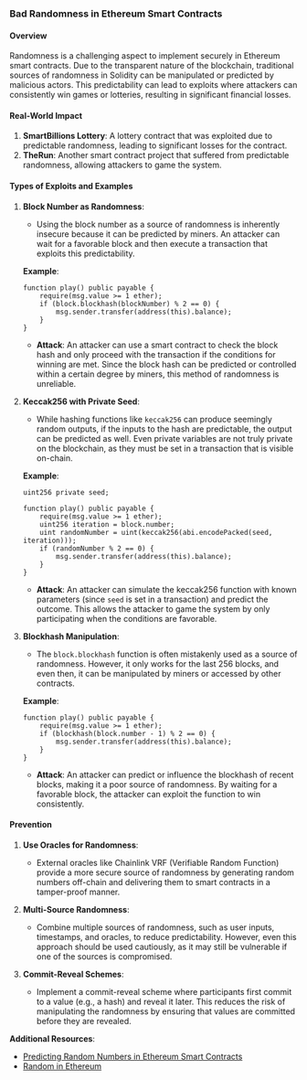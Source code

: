 ### Bad Randomness in Ethereum Smart Contracts

#### Overview

Randomness is a challenging aspect to implement securely in Ethereum smart contracts. Due to the transparent nature of the blockchain, traditional sources of randomness in Solidity can be manipulated or predicted by malicious actors. This predictability can lead to exploits where attackers can consistently win games or lotteries, resulting in significant financial losses.

#### Real-World Impact

1. **SmartBillions Lottery**: A lottery contract that was exploited due to predictable randomness, leading to significant losses for the contract.
2. **TheRun**: Another smart contract project that suffered from predictable randomness, allowing attackers to game the system.

#### Types of Exploits and Examples

1. **Block Number as Randomness**:
   - Using the block number as a source of randomness is inherently insecure because it can be predicted by miners. An attacker can wait for a favorable block and then execute a transaction that exploits this predictability.

   **Example**:
   ```solidity
   function play() public payable {
       require(msg.value >= 1 ether);
       if (block.blockhash(blockNumber) % 2 == 0) {
           msg.sender.transfer(address(this).balance);
       }
   }
   ```
   - **Attack**: An attacker can use a smart contract to check the block hash and only proceed with the transaction if the conditions for winning are met. Since the block hash can be predicted or controlled within a certain degree by miners, this method of randomness is unreliable.

2. **Keccak256 with Private Seed**:
   - While hashing functions like `keccak256` can produce seemingly random outputs, if the inputs to the hash are predictable, the output can be predicted as well. Even private variables are not truly private on the blockchain, as they must be set in a transaction that is visible on-chain.

   **Example**:
   ```solidity
   uint256 private seed;

   function play() public payable {
       require(msg.value >= 1 ether);
       uint256 iteration = block.number;
       uint randomNumber = uint(keccak256(abi.encodePacked(seed, iteration)));
       if (randomNumber % 2 == 0) {
           msg.sender.transfer(address(this).balance);
       }
   }
   ```
   - **Attack**: An attacker can simulate the keccak256 function with known parameters (since `seed` is set in a transaction) and predict the outcome. This allows the attacker to game the system by only participating when the conditions are favorable.

3. **Blockhash Manipulation**:
   - The `block.blockhash` function is often mistakenly used as a source of randomness. However, it only works for the last 256 blocks, and even then, it can be manipulated by miners or accessed by other contracts.

   **Example**:
   ```solidity
   function play() public payable {
       require(msg.value >= 1 ether);
       if (blockhash(block.number - 1) % 2 == 0) {
           msg.sender.transfer(address(this).balance);
       }
   }
   ```
   - **Attack**: An attacker can predict or influence the blockhash of recent blocks, making it a poor source of randomness. By waiting for a favorable block, the attacker can exploit the function to win consistently.

#### Prevention

1. **Use Oracles for Randomness**:
   - External oracles like Chainlink VRF (Verifiable Random Function) provide a more secure source of randomness by generating random numbers off-chain and delivering them to smart contracts in a tamper-proof manner.

2. **Multi-Source Randomness**:
   - Combine multiple sources of randomness, such as user inputs, timestamps, and oracles, to reduce predictability. However, even this approach should be used cautiously, as it may still be vulnerable if one of the sources is compromised.

3. **Commit-Reveal Schemes**:
   - Implement a commit-reveal scheme where participants first commit to a value (e.g., a hash) and reveal it later. This reduces the risk of manipulating the randomness by ensuring that values are committed before they are revealed.



**Additional Resources**:

*   [Predicting Random Numbers in Ethereum Smart Contracts](https://blog.positive.com/predicting-random-numbers-in-ethereum-smart-contracts-e5358c6b8620)
*   [Random in Ethereum](https://blog.otlw.co/random-in-ethereum-50eefd09d33e)
